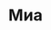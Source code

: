 ---
title: "Миа"
description: "Я изящная блондинка, которая хочет получать удовольствие от новых встреч. VIP эскорт услуги для меня новый вид деятельности и интересный эксперимент. Я знаю, что смогу заинтересовать мужчину беседой, подать себя в обществе и скрасить вечер будь-то романтическое свидание или сопровождение на любое мероприятие.  

Я люблю спорт, активный отдых, времяпровождение в ресторане или отеле. К числу моих хобби относится чтение книг, поэтому я считаю себя интересным собеседником. Также я знаю несколько языков и имею высшее образование. Чтобы организовать нашу встречу, напиши менеджеру агентства ВИП эскорта, он возьмет на себя эти заботы. "
Price: "От 1000$"
height: "168"
weight: "49"
age: "24"
folder: mia3
mainImage: 1.webp
images:
  - 2.webp
  - 3.webp
---